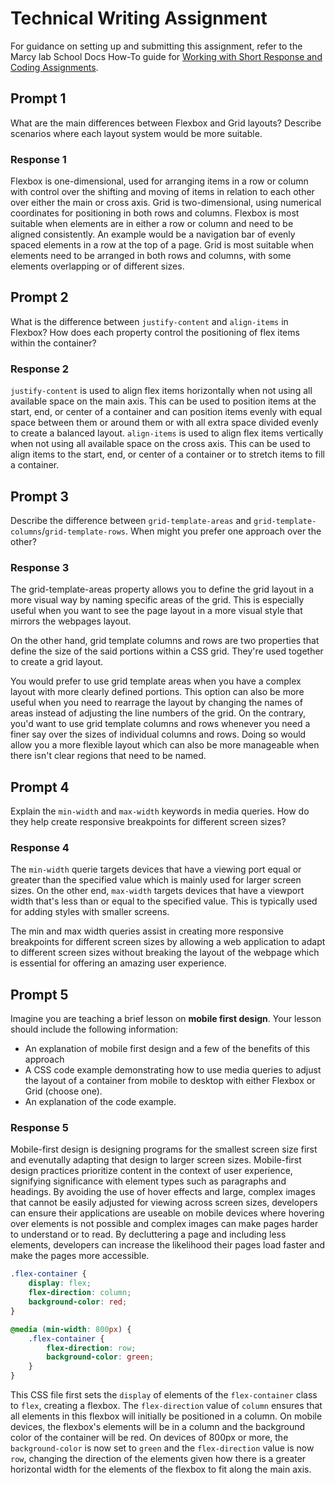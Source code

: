# Technical Writing Assignment

For guidance on setting up and submitting this assignment, refer to the Marcy lab School Docs How-To guide for [Working with Short Response and Coding Assignments](https://marcylabschool.gitbook.io/marcy-lab-school-docs/fullstack-curriculum/how-tos/working-with-assignments#how-to-work-on-assignments).

## Prompt 1

What are the main differences between Flexbox and Grid layouts? Describe scenarios where each layout system would be more suitable.

### Response 1
Flexbox is one-dimensional, used for arranging items in a row or column with control over the shifting and moving of items in relation to each other over either the main or cross axis. Grid is two-dimensional, using numerical coordinates for positioning in both rows and columns. Flexbox is most suitable when elements are in either a row or column and need to be aligned consistently. An example would be a navigation bar of evenly spaced elements in a row at the top of a page. Grid is most suitable when elements need to be arranged in both rows and columns, with some elements overlapping or of different sizes.

## Prompt 2

What is the difference between `justify-content` and `align-items` in Flexbox? How does each property control the positioning of flex items within the container?

### Response 2
`justify-content` is used to align flex items horizontally when not using all available space on the main axis. This can be used to position items at the start, end, or center of a container and can position items evenly with equal space between them or around them or with all extra space divided evenly to create a balanced layout. `align-items` is used to align flex items vertically when not using all available space on the cross axis. This can be used to align items to the start, end, or center of a container or to stretch items to fill a container.

## Prompt 3

Describe the difference between `grid-template-areas` and `grid-template-columns`/`grid-template-rows`. When might you prefer one approach over the other?

### Response 3

The grid-template-areas property allows you to define the grid layout in a more visual way by naming specific areas of the grid. This is especially useful when you want to see the page layout in a more visual style that mirrors the webpages layout. 

On the other hand, grid template columns and rows are two properties that define the size of the said portions within a CSS grid. They're used together to create a grid layout.

You would prefer to use grid template areas when you have a complex layout with more clearly defined portions. This option can also be more useful when you need to rearrage the layout by changing the names of areas instead of adjusting the line numbers of the grid. On the contrary, you'd want to use grid template columns and rows whenever you need a finer say over the sizes of individual columns and rows. Doing so would allow you a more flexible layout which can also be more manageable when there isn't clear regions that need to be named.

## Prompt 4

Explain the `min-width` and `max-width` keywords in media queries. How do they help create responsive breakpoints for different screen sizes?

### Response 4

 The `min-width` querie targets devices that have a viewing port equal or greater than the specified value which is mainly used for larger screen sizes. On the other end, `max-width` targets devices that have a viewport width that's less than or equal to the specified value. This is typically used for adding styles with smaller screens.

 The min and max width queries assist in creating more responsive breakpoints for different screen sizes by allowing a web application to adapt to different screen sizes without breaking the layout of the webpage which is essential for offering an amazing user experience. 

## Prompt 5

Imagine you are teaching a brief lesson on **mobile first design**. Your lesson should include the following information:

* An explanation of mobile first design and a few of the benefits of this approach
* A CSS code example demonstrating how to use media queries to adjust the layout of a container from mobile to desktop with either Flexbox or Grid (choose one).
* An explanation of the code example.

### Response 5
Mobile-first design is designing programs for the smallest screen size first and evenutally adapting that design to larger screen sizes. Mobile-first design practices prioritize content in the context of user experience, signifying significance with element types such as paragraphs and headings. By avoiding the use of hover effects and large, complex images that cannot be easily adjusted for viewing across screen sizes, developers can ensure their applications are useable on mobile devices where hovering over elements is not possible and complex images can make pages harder to understand or to read. By decluttering a page and including less elements, developers can increase the likelihood their pages load faster and make the pages more accessible.

```css
.flex-container {
    display: flex;
    flex-direction: column;
    background-color: red;
}

@media (min-width: 800px) {
    .flex-container {
        flex-direction: row;
        background-color: green;
    }
}
```

This CSS file first sets the `display` of elements of the `flex-container` class to `flex`, creating a flexbox. The `flex-direction` value of `column` ensures that all elements in this flexbox will initially be positioned in a column. On mobile devices, the flexbox's elements will be in a column and the background color of the container will be red. On devices of 800px or more, the `background-color` is now set to `green` and the `flex-direction` value is now `row`, changing the direction of the elements given how there is a greater horizontal width for the elements of the flexbox to fit along the main axis.
